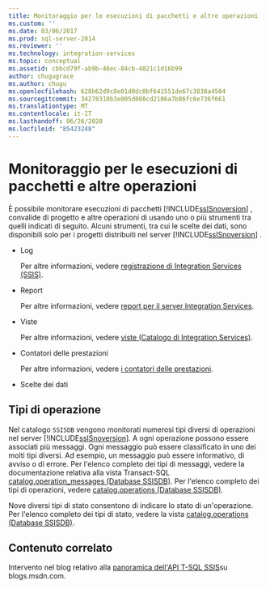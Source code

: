```yaml
---
title: Monitoraggio per le esecuzioni di pacchetti e altre operazioni | Microsoft Docs
ms.custom: ''
ms.date: 03/06/2017
ms.prod: sql-server-2014
ms.reviewer: ''
ms.technology: integration-services
ms.topic: conceptual
ms.assetid: cbbcd79f-ab9b-46ec-84cb-4821c1d16b99
author: chugugrace
ms.author: chugu
ms.openlocfilehash: 628b62d9c8e01d0dc0bf641551de67c3838a4504
ms.sourcegitcommit: 34278310b3e005d008cd2106a7b86fc6e736f661
ms.translationtype: MT
ms.contentlocale: it-IT
ms.lasthandoff: 06/26/2020
ms.locfileid: "85423248"
---
```

# <a name="monitoring-for-package-executions-and-other-operations"></a>Monitoraggio per le esecuzioni di pacchetti e altre operazioni
  È possibile monitorare esecuzioni di pacchetti [!INCLUDE[ssISnoversion](../../includes/ssisnoversion-md.md)] , convalide di progetto e altre operazioni di usando uno o più strumenti tra quelli indicati di seguito. Alcuni strumenti, tra cui le scelte dei dati, sono disponibili solo per i progetti distribuiti nel server [!INCLUDE[ssISnoversion](../../includes/ssisnoversion-md.md)] .  
  
-   Log  
  
     Per altre informazioni, vedere [registrazione di Integration Services &#40;SSIS&#41;](integration-services-ssis-logging.md).  
  
-   Report  
  
     Per altre informazioni, vedere [report per il server Integration Services](../reports-for-the-integration-services-server.md).  
  
-   Viste  
  
     Per altre informazioni, vedere [viste &#40;Catalogo di Integration Services&#41;](/sql/integration-services/system-views/views-integration-services-catalog).  
  
-   Contatori delle prestazioni  
  
     Per altre informazioni, vedere [i contatori delle prestazioni](performance-counters.md).  
  
-   Scelte dei dati  
  
## <a name="operation-types"></a>Tipi di operazione  
 Nel catalogo `SSISDB` vengono monitorati numerosi tipi diversi di operazioni nel server [!INCLUDE[ssISnoversion](../../includes/ssisnoversion-md.md)]. A ogni operazione possono essere associati più messaggi. Ogni messaggio può essere classificato in uno dei molti tipi diversi. Ad esempio, un messaggio può essere informativo, di avviso o di errore. Per l'elenco completo dei tipi di messaggi, vedere la documentazione relativa alla vista Transact-SQL [catalog.operation_messages &#40;Database SSISDB&#41;](/sql/integration-services/system-views/catalog-operation-messages-ssisdb-database). Per l'elenco completo dei tipi di operazioni, vedere [catalog.operations &#40;Database SSISDB&#41;](/sql/integration-services/system-views/catalog-operations-ssisdb-database).  
  
 Nove diversi tipi di stato consentono di indicare lo stato di un'operazione. Per l'elenco completo dei tipi di stato, vedere la vista [catalog.operations &#40;Database SSISDB&#41;](/sql/integration-services/system-views/catalog-operations-ssisdb-database).  
  
## <a name="related-content"></a>Contenuto correlato  
 Intervento nel blog relativo alla [panoramica dell'API T-SQL SSIS](https://go.microsoft.com/fwlink/?LinkId=249051)su blogs.msdn.com.  
  
  

